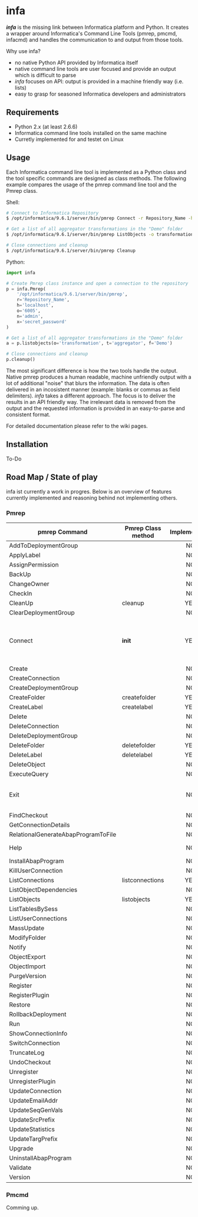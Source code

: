# infa

**_infa_** is the missing link between Informatica platform and Python. It creates a wrapper around Informatica's Command Line Tools (pmrep, pmcmd, infacmd) and handles the communication to and output from those tools.

Why use infa?
* no native Python API provided by Informatica itself
* native command line tools are user focused and provide an output which is difficult to parse
* _infa_ focuses on API: output is provided in a machine friendly way (i.e. lists)
* easy to grasp for seasoned Informatica developers and administrators

## Requirements

* Python 2.x (at least 2.6.6)
* Informatica command line tools installed on the same machine
* Curretly implemented for and testet on Linux

## Usage

Each Informatica command line tool is implemented as a Python class and the tool specific commands are designed as class methods.
The following example compares the usage of the pmrep command line tool and the Pmrep class.

Shell:
```sh
# Connect to Informatica Repository
$ /opt/informatica/9.6.1/server/bin/pmrep Connect -r Repository_Name -h localhost -o 6005 -n admin -x secret_password

# Get a list of all aggregator transformations in the "Demo" folder
$ /opt/informatica/9.6.1/server/bin/pmrep ListObjects -o transformation -t aggregator -f Demo

# Close connections and cleanup
$ /opt/informatica/9.6.1/server/bin/pmrep Cleanup
```

Python:
```Python
import infa

# Create Pmrep class instance and open a connection to the repository
p = infa.Pmrep(
    '/opt/informatica/9.6.1/server/bin/pmrep',
    r='Repository_Name',
    h='localhost',
    o='6005',
    n='admin',
    x='secret_password'
)

# Get a list of all aggregator transformations in the "Demo" folder
a = p.listobjects(o='transformation', t='aggregator', f='Demo')

# Close connections and cleanup
p.cleanup()
```
The most significant difference is how the two tools handle the output. Native pmrep produces a human readable, machine unfriendly output with a lot of additional "noise" that blurs the information. The data is often delivered in an incosistent manner (example: blanks or commas as field delimiters).
_infa_ takes a different approach. The focus is to deliver the results in an API friendly way. The irrelevant data is removed from the output and the requested information is provided in an easy-to-parse and consistent format.

For detailed documentation please refer to the wiki pages.

## Installation

To-Do

## Road Map / State of play

infa ist currently a work in progres. Below is an overview of features currently implemented and reasoning behind not implementing others.

### Pmrep

| pmrep Command                       | Pmrep Class method                 | Implemented? | Comment  |
| ------------------------------------|------------------------------------|:------------:|----------|
| AddToDeploymentGroup                |                                    | NO           |          |
| ApplyLabel                          |                                    | NO           |          |
| AssignPermission                    |                                    | NO           |          |
| BackUp                              |                                    | NO           |          |
| ChangeOwner                         |                                    | NO           |          |
| CheckIn                             |                                    | NO           |          |
| CleanUp                             | cleanup                            | YES          |          |
| ClearDeploymentGroup                |                                    | NO           |          |
| Connect                             | __init__                           | YES          |Used implicitly when class instance is created|
| Create                              |                                    | NO           |          |
| CreateConnection                    |                                    | NO           |          |
| CreateDeploymentGroup               |                                    | NO           |          |
| CreateFolder                        | createfolder                       | YES          |          |
| CreateLabel                         | createlabel                        | YES          |          |
| Delete                              |                                    | NO           |          |
| DeleteConnection                    |                                    | NO           |          |
| DeleteDeploymentGroup               |                                    | NO           |          |
| DeleteFolder                        | deletefolder                       | YES          |          |
| DeleteLabel                         | deletelabel                        | YES          |          |
| DeleteObject                        |                                    | NO           |          |
| ExecuteQuery                        |                                    | NO           |          |
| Exit                                |                                    | NO           |No interactive mode planned|
| FindCheckout                        |                                    | NO           |          |
| GetConnectionDetails                |                                    | NO           |          |
| RelationalGenerateAbapProgramToFile |                                    | NO           |          |
| Help                                |                                    | NO           |Not supported|
| InstallAbapProgram                  |                                    | NO           |          |
| KillUserConnection                  |                                    | NO           |          |
| ListConnections                     | listconnections                    | YES          |          |
| ListObjectDependencies              |                                    | NO           |          |
| ListObjects                         | listobjects                        | YES          |          |
| ListTablesBySess                    |                                    | NO           |          |
| ListUserConnections                 |                                    | NO           |          |
| MassUpdate                          |                                    | NO           |          |
| ModifyFolder                        |                                    | NO           |          |
| Notify                              |                                    | NO           |          |
| ObjectExport                        |                                    | NO           |          |
| ObjectImport                        |                                    | NO           |          |
| PurgeVersion                        |                                    | NO           |          |
| Register                            |                                    | NO           |          |
| RegisterPlugin                      |                                    | NO           |          |
| Restore                             |                                    | NO           |          |
| RollbackDeployment                  |                                    | NO           |          |
| Run                                 |                                    | NO           |          |
| ShowConnectionInfo                  |                                    | NO           |          |
| SwitchConnection                    |                                    | NO           |          |
| TruncateLog                         |                                    | NO           |          |
| UndoCheckout                        |                                    | NO           |          |
| Unregister                          |                                    | NO           |          |
| UnregisterPlugin                    |                                    | NO           |          |
| UpdateConnection                    |                                    | NO           |          |
| UpdateEmailAddr                     |                                    | NO           |          |
| UpdateSeqGenVals                    |                                    | NO           |          |
| UpdateSrcPrefix                     |                                    | NO           |          |
| UpdateStatistics                    |                                    | NO           |          |
| UpdateTargPrefix                    |                                    | NO           |          |
| Upgrade                             |                                    | NO           |          |
| UninstallAbapProgram                |                                    | NO           |          |
| Validate                            |                                    | NO           |          |
| Version                             |                                    | NO           |          |

### Pmcmd

Comming up.
